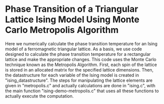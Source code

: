 # Phase Transition of a Triangular Lattice Ising Model Using Monte Carlo Metropolis Algorithm
Here we numerically calculate the phase transition temperature for an Ising model of a ferromagnetic triangular lattice.  As a basis, we use code designed to calculate the phase transition temperature for a rectangular lattice and make the appropriate changes.  This code uses the Monte Carlo technique known as the Metropolis Algorithm.  First, each spin of the lattice is stored in an allocated matrix for the specified lattice dimensions.  Then, the datastructure for each variable of the Ising model is created in "ising_datastructure".  The steps for manipulating the lattice elements are given in "metropolis.c" and actually calculations are done in "ising.c", with the main function "ising-demo-metropolis.c" that uses all these functions to actually execute the computation.
